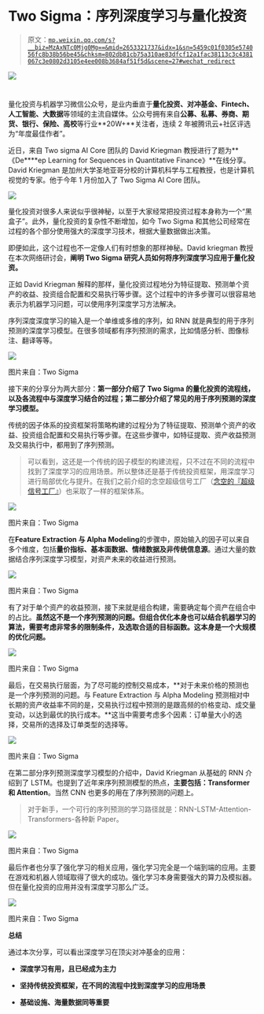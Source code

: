 # Two Sigma：序列深度学习与量化投资

> 原文：[`mp.weixin.qq.com/s?__biz=MzAxNTc0Mjg0Mg==&mid=2653321737&idx=1&sn=5459c01f0305e574056fc8b38b56be45&chksm=802db81cb75a310ae83dfcf12a1fac38113c3c4381067c3e0802d3105e4ee008b3684af51f5d&scene=27#wechat_redirect`](http://mp.weixin.qq.com/s?__biz=MzAxNTc0Mjg0Mg==&mid=2653321737&idx=1&sn=5459c01f0305e574056fc8b38b56be45&chksm=802db81cb75a310ae83dfcf12a1fac38113c3c4381067c3e0802d3105e4ee008b3684af51f5d&scene=27#wechat_redirect)

![](img/817c601fc026ccfe2ee840069c1e016b.png)

# 

量化投资与机器学习微信公众号，是业内垂直于**量化投资、对冲基金、Fintech、人工智能、大数据**等领域的主流自媒体。公众号拥有来自**公募、私募、券商、期货、银行、保险、高校**等行业**20W+**关注者，连续 2 年被腾讯云+社区评选为“年度最佳作者”。

近日，来自 Two sigma AI Core 团队的 David Kriegman 教授进行了题为**《De****ep Learning for Sequences in Quantitative Finance》**在线分享。David Kriegman 是加州大学圣地亚哥分校的计算机科学与工程教授，也是计算机视觉的专家。他于今年 1 月份加入了 Two Sigma AI Core 团队。

![](img/9799f856f658894f284c06014002c64e.png)

量化投资对很多人来说似乎很神秘，以至于大家经常把投资过程本身称为一个“黑盒子”。此外，量化投资的复杂性不断增加，如今 Two Sigma 和其他公司经常在过程的各个部分使用强大的深度学习技术，根据大量数据做出决策。

即便如此，这个过程也不一定像人们有时想象的那样神秘。David kriegman 教授在本次网络研讨会，**阐明 Two Sigma 研究人员如何将序列深度学习应用于量化投资。**

正如 David Kriegman 解释的那样，量化投资过程地分为特征提取、预测单个资产的收益、投资组合配置和交易执行等步骤。这个过程中的许多步骤可以很容易地表示为机器学习问题，可以使用序列深度学习方法解决。

序列深度深度学习的输入是一个单维或多维的序列，如 RNN 就是典型的用于序列预测的深度学习模型。在很多领域都有序列预测的需求，比如情感分析、图像标注、翻译等等。

![](img/6fadff213586fa9eed676ba2710d2f6a.png)

图片来自：Two Sigma

接下来的分享分为两大部分：**第一部分介绍了 Two Sigma 的量化投资的流程线，以及各流程中与深度学习结合的过程；第二部分介绍了常见的用于序列预测的深度学习模型。**

传统的因子体系的投资框架将策略构建的过程分为了特征提取、预测单个资产的收益、投资组合配置和交易执行等步骤。在这些步骤中，如特征提取、资产收益预测及交易执行中，都用到了序列预测。

> 可以看到，这还是一个传统的因子模型的构建流程，只不过在不同的流程中找到了深度学习的应用场景。所以整体还是基于传统投资框架，用深度学习进行局部优化与提升。在我们之前介绍的念空超级信号工厂（[念空的『超级信号工厂』](http://mp.weixin.qq.com/s?__biz=MzAxNTc0Mjg0Mg==&mid=2653321449&idx=1&sn=cd8e4beacd0b94e7d140be034c36b35f&chksm=802dbafcb75a33ea78914a98194157c1b66fb10d4e32d9bbe4a8e7360f608db82aea5b2d2e7f&scene=21#wechat_redirect)）也采取了一样的框架体系。

![](img/074d256ce5f0ad2fa54a8c5344b27b50.png)

图片来自：Two Sigma

在**Feature Extraction 与 Alpha Modeling**的步骤中，原始输入的因子可以来自多个维度，包括**量价指标、基本面数据、情绪数据及非传统信息源**。通过大量的数据结合序列深度学习模型，对资产未来的收益进行预测。

![](img/422270404a7b2f69a7e0a06639f5e567.png)

图片来自：Two Sigma

有了对于单个资产的收益预测，接下来就是组合构建，需要确定每个资产在组合中的占比。**虽然这不是一个序列预测的问题。但组合优化本身也可以结合机器学习的算法，需要考虑非常多的限制条件，及选取合适的目标函数。这本身是一个大规模的优化问题。**

![](img/3a27da8f7bd2cc07992951e4594e58e8.png)

图片来自：Two Sigma

最后，在交易执行层面，为了尽可能的控制交易成本，**对于未来价格的预测也是一个序列预测的问题。与 Feature Extraction 与 Alpha Modeling 预测相对中长期的资产收益率不同的是，交易执行过程中预测的是跟高频的价格变动、成交量变动，以达到最优的执行成本。**这当中需要考虑多个因素：订单量大小的选择，交易所的选择及订单类型的选择等。

![](img/3aae0952fbe1a36cc95c494025f13640.png)

图片来自：Two Sigma

在第二部分序列预测深度学习模型的介绍中，David Kriegman 从基础的 RNN 介绍到了 LSTM。也提到了近年来序列预测模型的热点，**主要包括：Transformer 和 Attention**。当然 CNN 也更多的用在了序列预测的问题上。

> 对于新手，一个可行的序列预测的学习路径就是：RNN-LSTM-Attention-Transformers-各种新 Paper。

![](img/ce240e57436676ffd2d9ce5d9190d06e.png)

图片来自：Two Sigma

最后作者也分享了强化学习的相关应用，强化学习完全是一个端到端的应用。主要在游戏和机器人领域取得了很大的成功。强化学习本身需要强大的算力及模拟器。但在量化投资的应用并没有深度学习那么广泛。

![](img/977b5d90dd7deadbc7d5df4ec8502a11.png)

图片来自：Two Sigma

**总结**

通过本次分享，可以看出深度学习在顶尖对冲基金的应用：

*   **深度学习有用，且已经成为主力**

*   **坚持传统投资框架，在不同的流程中找到深度学习的应用场景**

*   **基础设施、海量数据同等重要**